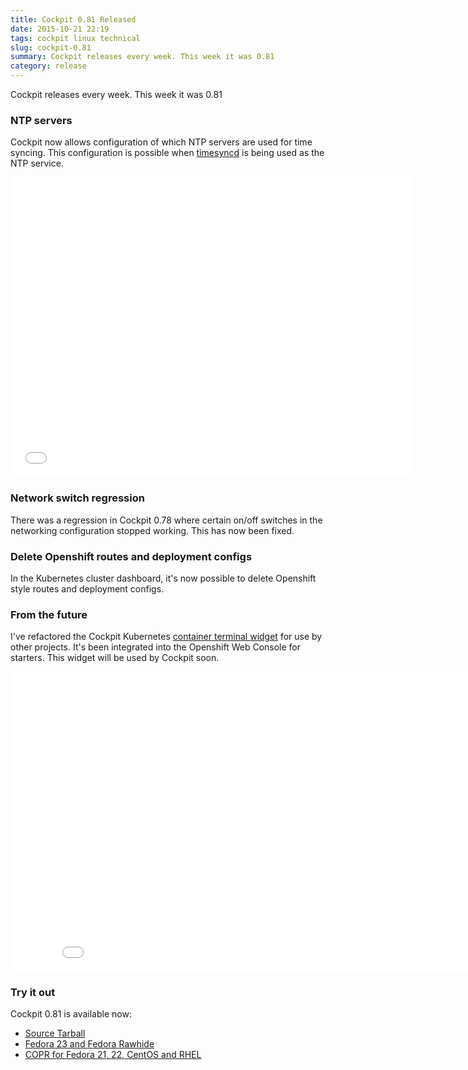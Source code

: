 ```yaml
---
title: Cockpit 0.81 Released
date: 2015-10-21 22:19
tags: cockpit linux technical
slug: cockpit-0.81
summary: Cockpit releases every week. This week it was 0.81
category: release
---
```


Cockpit releases every week. This week it was 0.81


### NTP servers

Cockpit now allows configuration of which NTP servers are used for time syncing.  This configuration is possible when [timesyncd](http://www.freedesktop.org/software/systemd/man/systemd-timesyncd.service.html) is being used as the NTP service.

<iframe width="640" height="480" src="//youtube.com/embed/Rmzt1L4ANgo?rel=0" frameborder="0" allowfullscreen></iframe>

### Network switch regression

There was a regression in Cockpit 0.78 where certain on/off switches in the networking configuration stopped working. This has now been fixed.


### Delete Openshift routes and deployment configs

In the Kubernetes cluster dashboard, it's now possible to delete Openshift style routes and deployment configs.

### From the future

I've refactored the Cockpit Kubernetes [container terminal widget](https://github.com/kubernetes-ui/container-terminal/) for use by other projects. It's been integrated into the Openshift Web Console for starters. This widget will be used by Cockpit soon.

<iframe width="853" height="480" src="//youtube.com/embed/SMxVQBD3Kho?rel=0" frameborder="0" allowfullscreen></iframe>

### Try it out

Cockpit 0.81 is available now:

 * [Source Tarball](https://github.com/cockpit-project/cockpit/releases/tag/0.81)
 * [Fedora 23 and Fedora Rawhide](https://bodhi.fedoraproject.org/updates/FEDORA-2015-c3b74dffee)
 * [COPR for Fedora 21, 22, CentOS and RHEL](https://copr.fedoraproject.org/coprs/sgallagh/cockpit-preview/)

